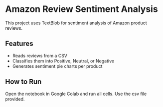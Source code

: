 # Amazon Review Sentiment Analysis

This project uses TextBlob for sentiment analysis of Amazon product reviews.

## Features
- Reads reviews from a CSV
- Classifies them into Positive, Neutral, or Negative
- Generates sentiment pie charts per product

## How to Run
Open the notebook in Google Colab and run all cells.
Use the csv file provided.
